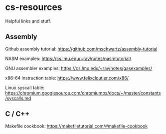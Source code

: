 # cs-resources

Helpful links and stuff.

## Assembly

Github assembly tutorial: https://github.com/mschwartz/assembly-tutorial

NASM examples: https://cs.lmu.edu/~ray/notes/nasmtutorial/

GNU assembler examples: https://cs.lmu.edu/~ray/notes/gasexamples/

x86-64 instruction table: https://www.felixcloutier.com/x86/

Linux syscall table: https://chromium.googlesource.com/chromiumos/docs/+/master/constants/syscalls.md

## C / C++

Makefile cookbook: https://makefiletutorial.com/#makefile-cookbook
